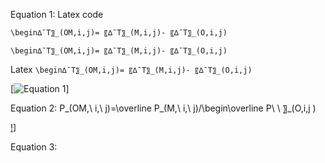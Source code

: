 Equation 1: Latex code

```markdown
\begin∆¯T〗_(OM,i,j)= 〖∆¯T〗_(M,i,j)- 〖∆¯T〗_(O,i,j)
```
`\begin∆¯T〗_(OM,i,j)= 〖∆¯T〗_(M,i,j)- 〖∆¯T〗_(O,i,j)`



Latex  `\begin∆¯T〗_(OM,i,j)= 〖∆¯T〗_(M,i,j)- 〖∆¯T〗_(O,i,j)`

[![Equation 1](https://github.com/ChristinaB/pub_bandaragoda_etal_jhm/edit/master/images/Equation1.jpg)]

Equation 2: P_(OM,\ i,\ j)=\overline P_(M,\ i,\ j)/\begin\overline P\ \ 〗_(O,i,j ) 

[!](https://github.com/ChristinaB/pub_bandaragoda_etal_jhm/edit/master/images/Equation2.png)]

Equation 3: 
